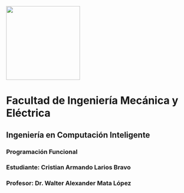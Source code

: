 <img src="https://user-images.githubusercontent.com/14845203/190489800-59a8b8c6-353f-4537-bb7e-0c0a63ef1109.png" width="200">

# Facultad de Ingeniería Mecánica y Eléctrica
## Ingeniería en Computación Inteligente
### Programación Funcional
### Estudiante: Cristian Armando Larios Bravo
### Profesor: Dr. Walter Alexander Mata López 
